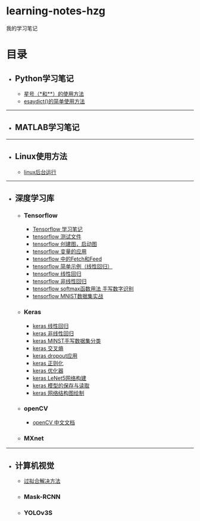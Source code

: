 # learning-notes-hzg
我的学习笔记

# 目录
* ## Python学习笔记
    * [星号（\*和**）的使用方法](python/python中easydict的使用.md)
    * [esaydict()的简单使用方法](python/python中星号的用法.md)
---
* ## MATLAB学习笔记
---
* ## Linux使用方法
    * [linux后台运行](linux/linux后台运行.md)
---
* ## 深度学习库
    * ### Tensorflow
        * [Tensorflow 学习笔记](deep-learning-library/tensorflow/tensorflow-学习笔记.md)
        * [tensorflow 测试文件](deep-learning-library/tensorflow/tensorflow-0.0-test.py)
        * [tensorflow 创建图，启动图](deep-learning-library/tensorflow/tensorflow-0.0-test.py)
        * [tensorflow 变量的应用](deep-learning-library/tensorflow/tensorflow-2.1-test.py)
        * [tensorflow 中的Fetch和Feed](deep-learning-library/tensorflow/tensorflow-2.2-test.py)
        * [tensorflow 简单示例（线性回归）](deep-learning-library/tensorflow/tensorflow-2.3-test.py)
        * [tensorflow 线性回归](deep-learning-library/tensorflow/tensorflow-2.4-test.py)
        * [tensorflow 非线性回归](deep-learning-library/tensorflow/tensorflow-3.1-test.py)
        * [tensorflow softmax函数用法 手写数字识别](deep-learning-library/tensorflow/tensorflow-3.2-test.py)
        * [tensorflow MNIST数据集实战](deep-learning-library/tensorflow/tensorflow-3.3-test.py)
    * ### Keras
        * [keras 线性回归](deep-learning-library/keras/1_line_regression.py)
        * [keras 非线性回归](deep-learning-library/keras/2_nonlinear_regression.py)
        * [keras MINST手写数据集分类](deep-learning-library/keras/3_MNISTdateset_classification.py)
        * [keras 交叉熵](deep-learning-library/keras/4_cross_entropy.py)
        * [keras dropout应用](deep-learning-library/keras/5_dropout.py)
        * [keras 正则化](deep-learning-library/keras/6_regularization.py)
        * [keras 优化器](deep-learning-library/keras/7_optimizer.py)
        * [keras LeNet5网络构建](deep-learning-library/keras/8_LeNet.py)
        * [keras 模型的保存与读取](deep-learning-library/keras/9_load_model.py)
        * [keras 网络结构图绘制](deep-learning-library/keras/10_draw_network_structure.py)
    * ### openCV
        * [openCV 中文文档](deep-learning-library/openCV/OpenCV中文文档.pdf)
    * ### MXnet
---
* ## 计算机视觉
    * [过拟合解决方法](CV-nets/过拟合解决方法.md)
    * ### Mask-RCNN
    * ### YOLOv3S